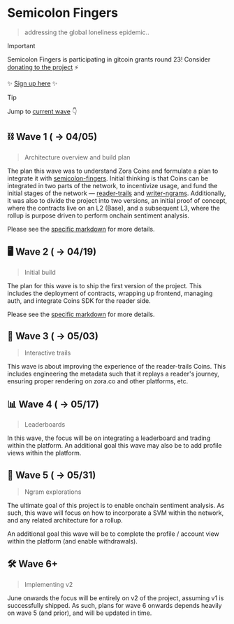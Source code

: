 # Semicolon Fingers
> addressing the global loneliness epidemic..

> [!IMPORTANT]
> Semicolon Fingers is participating in gitcoin grants round 23! Consider 
[donating to the project](https://explorer.gitcoin.co/#/round/42161/867/184) :zap:

:sparkles: [Sign up here](https://semicolonfingers.com) :sparkles:

> [!TIP]
> Jump to [current wave](#desktop_computer-wave-2----0419) :point_down:

## :chains: Wave 1 ( -> 04/05) 
> Architecture overview and build plan

The plan this wave was to understand Zora Coins and formulate a plan to integrate it with 
[semicolon-fingers](https://github.com/sliver-labs/semicolon-fingers). Initial thinking is that 
Coins can be integrated in two parts of the network, to incentivize usage, and fund the initial
stages of the network — [reader-trails](./waves/wave01.md#reader-trails) and 
[writer-ngrams](./waves/wave01.md#writer-ngrams). Additionally, it was also to divide the project
into two versions, an initial proof of concept, where the contracts live on an L2 (Base), and a 
subsequent L3, where the rollup is purpose driven to perform onchain sentiment analysis.

Please see the [specific markdown](./waves/wave01.md) for more details.

## :desktop_computer: Wave 2 ( -> 04/19)
> Initial build

The plan for this wave is to ship the first version of the project. This includes the deployment
of contracts, wrapping up frontend, managing auth, and integrate Coins SDK for the reader side. 

Please see the [specific markdown](./waves/wave02.md) for more details.

## :footprints: Wave 3 ( -> 05/03)
> Interactive trails

This wave is about improving the experience of the reader-trails Coins. This includes engineering
the metadata such that it replays a reader's journey, ensuring proper rendering on zora.co and
other platforms, etc.

## :bar_chart: Wave 4 ( -> 05/17)
> Leaderboards

In this wave, the focus will be on integrating a leaderboard and trading within the platform. An
additional goal this wave may also be to add profile views within the platform.

## :robot: Wave 5 ( -> 05/31)
> Ngram explorations

The ultimate goal of this project is to enable onchain sentiment analysis. As such, this wave will
focus on how to incorporate a SVM within the network, and any related architecture for a rollup.

An additional goal this wave will be to complete the profile / account view within the platform
(and enable withdrawals).

## :hammer_and_wrench: Wave 6+ 
> Implementing v2

June onwards the focus will be entirely on v2 of the project, assuming v1 is successfully shipped.
As such, plans for wave 6 onwards depends heavily on wave 5 (and prior), and will be updated in
time.


<!-- ## Wave 6 ( -> 06/14) -->
<!-- >  -->

<!-- ## Wave 7 ( -> 06/28) -->
<!-- >  -->

<!-- ## Wave 8 ( -> 07/12) -->
<!-- >  -->